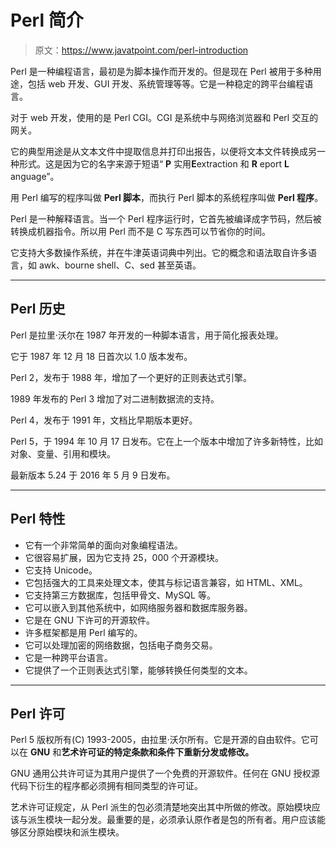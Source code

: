 # Perl 简介

> 原文：<https://www.javatpoint.com/perl-introduction>

Perl 是一种编程语言，最初是为脚本操作而开发的。但是现在 Perl 被用于多种用途，包括 web 开发、GUI 开发、系统管理等等。它是一种稳定的跨平台编程语言。

对于 web 开发，使用的是 Perl CGI。CGI 是系统中与网络浏览器和 Perl 交互的网关。

它的典型用途是从文本文件中提取信息并打印出报告，以便将文本文件转换成另一种形式。这是因为它的名字来源于短语“ **P** 实用**E**extraction 和 **R** eport **L** anguage”。

用 Perl 编写的程序叫做 **Perl 脚本**，而执行 Perl 脚本的系统程序叫做 **Perl 程序**。

Perl 是一种解释语言。当一个 Perl 程序运行时，它首先被编译成字节码，然后被转换成机器指令。所以用 Perl 而不是 C 写东西可以节省你的时间。

它支持大多数操作系统，并在牛津英语词典中列出。它的概念和语法取自许多语言，如 awk、bourne shell、C、sed 甚至英语。

* * *

## Perl 历史

Perl 是拉里·沃尔在 1987 年开发的一种脚本语言，用于简化报表处理。

它于 1987 年 12 月 18 日首次以 1.0 版本发布。

Perl 2，发布于 1988 年，增加了一个更好的正则表达式引擎。

1989 年发布的 Perl 3 增加了对二进制数据流的支持。

Perl 4，发布于 1991 年，文档比早期版本更好。

Perl 5，于 1994 年 10 月 17 日发布。它在上一个版本中增加了许多新特性，比如对象、变量、引用和模块。

最新版本 5.24 于 2016 年 5 月 9 日发布。

* * *

## Perl 特性

*   它有一个非常简单的面向对象编程语法。
*   它很容易扩展，因为它支持 25，000 个开源模块。
*   它支持 Unicode。
*   它包括强大的工具来处理文本，使其与标记语言兼容，如 HTML、XML。
*   它支持第三方数据库，包括甲骨文、MySQL 等。
*   它可以嵌入到其他系统中，如网络服务器和数据库服务器。
*   它是在 GNU 下许可的开源软件。
*   许多框架都是用 Perl 编写的。
*   它可以处理加密的网络数据，包括电子商务交易。
*   它是一种跨平台语言。
*   它提供了一个正则表达式引擎，能够转换任何类型的文本。

* * *

## Perl 许可

Perl 5 版权所有(C) 1993-2005，由拉里·沃尔所有。它是开源的自由软件。它可以在 **GNU** 和**艺术许可证的特定条款和条件下重新分发或修改。**

GNU 通用公共许可证为其用户提供了一个免费的开源软件。任何在 GNU 授权源代码下衍生的程序都必须拥有相同类型的许可证。

艺术许可证规定，从 Perl 派生的包必须清楚地突出其中所做的修改。原始模块应该与派生模块一起分发。最重要的是，必须承认原作者是包的所有者。用户应该能够区分原始模块和派生模块。